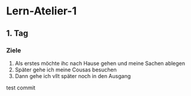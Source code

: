 # Lern-Atelier-1
## 1. Tag
### Ziele

1. Als erstes möchte ihc nach Hause gehen und meine Sachen ablegen
2. Später gehe ich meine Cousas besuchen
3. Dann gehe ich vllt später noch in den Ausgang

test commit